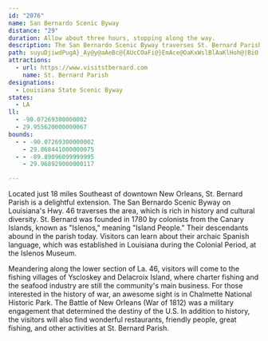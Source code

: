 ```yaml
---
id: "2076"
name: San Bernardo Scenic Byway
distance: "29"
duration: Allow about three hours, stopping along the way.
description: The San Bernardo Scenic Byway traverses St. Bernard Parish, a historic region which was founded by Canary Islanders.
path: suyuDjiwdPugA}_Ay@y@aAeBc@{AUcCOaFi@}EmAce@OaKxWslBlAaKlHoh@|BiO|Jgs@dYggASoOFe@^k@dp@sc@`CeCxB{Dva@{wAj@yAhCmEt@mB~K_`@tFwNbAuBDm@hAmCpI}R~Rsc@jBgF~@mD`@wFYkt@B{IrAi`AL{Dd@eDr@{CzDmHrl@s`AjCyDlHkIbG{Fxn@kp@bGiFrCwAhFqA|QmB`FsAzO_FlEyBzG{Avx@cWfG_BvGe@nWw@xn@{B`EWxB_@zCmA`CgBxJ{KjBsCj@yA
attractions:
  - url: https://www.visitstbernard.com
    name: St. Bernard Parish
designations:
  - Louisiana State Scenic Byway
states:
  - LA
ll:
  - -90.07269300000002
  - 29.955620000000067
bounds:
  - - -90.07269300000002
    - 29.868441000000075
  - - -89.89096099999995
    - 29.968929000000117

---
```


Located just 18 miles Southeast of downtown New Orleans, St. Bernard Parish is a delightful extension. The San Bernardo Scenic Byway on Louisiana's Hwy. 46 traverses the area, which is rich in history and cultural diversity. St. Bernard was founded in 1780 by colonists from the Canary Islands, known as "Islenos," meaning "Island People." Their descendants abound in the parish today. Visitors can learn about their archaic Spanish language, which was established in Louisiana during the Colonial Period, at the Islenos Museum.

Meandering along the lower section of La. 46, visitors will come to the fishing villages of Yscloskey and Delacroix Island, where charter fishing and the seafood industry are still the community's main business. For those interested in the history of war, an awesome sight is in Chalmette National Historic Park. The Battle of New Orleans (War of 1812) was a military engagement that determined the destiny of the U.S. In addition to history, the visitors will also find wonderful restaurants, friendly people, great fishing, and other activities at St. Bernard Parish.
